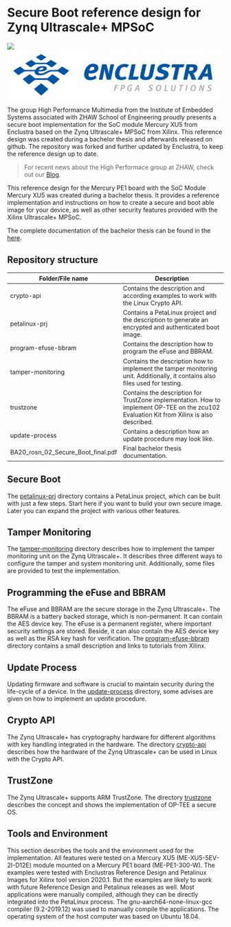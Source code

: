 # Secure Boot reference design for Zynq Ultrascale+ MPSoC

<img src="images/ines_logo.png" width="500">
<img src="images/enclustra_logo_transparent.png" width="500">

The group High Performance Multimedia from the Institute of Embedded Systems associated with ZHAW School of Engineering proudly presents a secure boot implementation for the SoC module Mercury XU5 from Enclustra based on the Zynq Ultrascale+ MPSoC from Xilinx. This reference design was created during a bachelor thesis and afterwards released on github. The repository was forked and further updated by Enclustra, to keep the reference design up to date.

> For recent news about the High Performace group at ZHAW, check out our [Blog](https://blog.zhaw.ch/high-performance/).

This reference design for the Mercury PE1 board with the SoC Module Mercury XU5
was created during a bachelor thesis. It provides a reference implementation
and instructions on how to create a secure and boot able image for your device,
as well as other security features provided with the Xilinx Ultrascale+ MPSoC.

The complete documentation of the bachelor thesis can
be found in the [here](BA20_rosn_02_Secure_Boot_final.pdf).

## Repository structure

| Folder/File name                    | Description                                                                                                                                 |
| ----------------------------------- | ------------------------------------------------------------------------------------------------------------------------------------------- |
| crypto-api                          | Contains the description and according examples to work with the Linux Crypto API.                                                          |
| petalinux-prj                       | Contains a PetaLinux project and the description to generate an encrypted and authenticated boot image.                                     |
| program-efuse-bbram                 | Contains the description how to program the eFuse and BBRAM.                                                                                |
| tamper-monitoring                   | Contains the description how to implement the tamper monitoring unit. Additionally, it contains also files used for testing.                |
| trustzone                           | Contains the description for TrustZone implementation. How to implement OP-TEE on the zcu102 Evaluation Kit from Xilinx is also described.  |
| update-process                      | Contains a description how an update procedure may look like.                                                                               |
| BA20_rosn_02_Secure_Boot_final.pdf  | Final bachelor thesis documentation.                                                                                                        |

## Secure Boot

The [petalinux-prj](petalinux-prj) directory contains a PetaLinux project,
which can be built with just a few steps. Start here if you want to build your
own secure image. Later you can expand the project with various other features.

## Tamper Monitoring

The [tamper-monitoring](tamper-monitoring) directory describes how to implement
the tamper monitoring unit on the Zynq Ultrascale+. It describes three
different ways to configure the tamper and system monitoring unit.
Additionally, some files are provided to test the implementation.

## Programming the eFuse and BBRAM

The eFuse and BBRAM are the secure storage in the Zynq Ultrascale+. The BBRAM is
a battery backed storage, which is non-permanent. It can contain the AES device
key. The eFuse is a permanent register, where important security settings are
stored. Beside, it can also contain the AES device key as well as the RSA key
hash for verification. The [program-efuse-bbram](program-efuse-bbram) directory
contains a small description and links to tutorials from Xilinx.

## Update Process

Updating firmware and software is crucial to maintain security during the
life-cycle of a device. In the [update-process](udate-process) directory, some
advises are given on how to implement an update procedure.

## Crypto API

The Zynq Ultrascale+ has cryptography hardware for different algorithms with key
handling integrated in the hardware. The directory [crypto-api](crypto-api)
describes how the hardware of the Zynq Ultrascale+ can be used in Linux with the
Crypto API.

## TrustZone

The Zynq Ultrascale+ supports ARM TrustZone. The directory
[trustzone](trustzone) describes the concept and shows the implementation of
OP-TEE a secure OS.

## Tools and Environment

This section describes the tools and the environment used for the
implementation. All features were tested on a Mercury XU5 (ME-XU5-5EV-2I-D12E)
module mounted on a Mercury PE1 board (ME-PE1-300-W). The  examples
were tested with Enclustras Reference Design and Petalinux Images for Xilinx tool version
2020.1. But the examples are likely to work with future Reference Design and Petalinux
releases as well. Most applications were manually compiled, although they can be directly
integrated into the PetaLinux process. The gnu-aarch64-none-linux-gcc compiler (9.2-2019.12) was used
to manually compile the applications. The operating system of the host computer
was based on Ubuntu 18.04.
